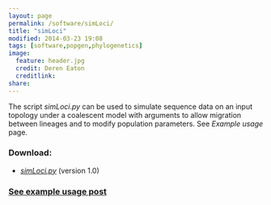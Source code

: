 ```yaml
---
layout: page
permalink: /software/simLoci/
title: "simLoci"
modified: 2014-03-23 19:08
tags: [software,popgen,phylogenetics]
image:
  feature: header.jpg
  credit: Deren Eaton
  creditlink: 
share: 
---
```


The script _simLoci.py_ can be used to simulate sequence data on an input topology under a coalescent model with arguments to allow migration between lineages and to modify population parameters. See _Example usage_ page.

### Download:  
+ [_simLoci.py_](/downloads/simLoci.py) (version 1.0)

### [See example usage post](/phylogenetics/Simulating-sequence-data-with-introgression/)
